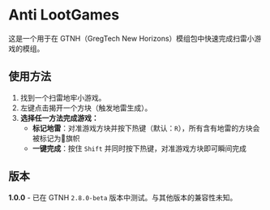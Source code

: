 # Anti LootGames

这是一个用于在 GTNH（GregTech New Horizons）模组包中快速完成扫雷小游戏的模组。

## 使用方法
1. 找到一个扫雷地牢小游戏。
2. 左键点击揭开一个方块（触发地雷生成）。
3. **选择任一方法完成游戏：**
   - **标记地雷**：对准游戏方块并按下热键（默认：`R`），所有含有地雷的方块会被标记为🚩旗帜
   - **一键完成**：按住 `Shift` 并同时按下热键，对准游戏方块即可瞬间完成

## 版本
**1.0.0** - 已在 GTNH `2.8.0-beta` 版本中测试。与其他版本的兼容性未知。
